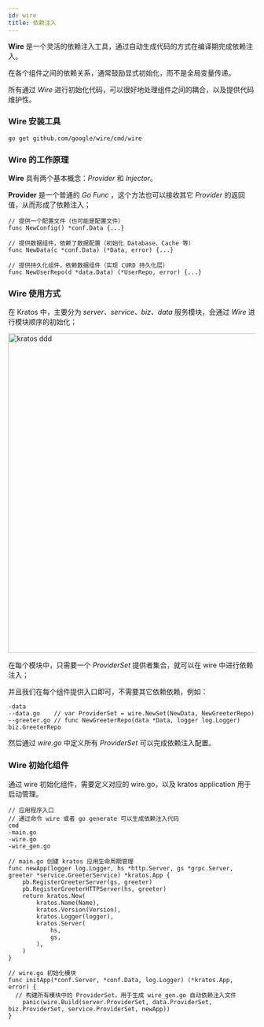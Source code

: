 ```yaml
---
id: wire
title: 依赖注入
---
```


**Wire** 是一个灵活的依赖注入工具，通过自动生成代码的方式在编译期完成依赖注入。

在各个组件之间的依赖关系，通常鼓励显式初始化，而不是全局变量传递。

所有通过 *Wire* 进行初始化代码，可以很好地处理组件之间的耦合，以及提供代码维护性。

### Wire 安装工具

```
go get github.com/google/wire/cmd/wire
```

### Wire 的工作原理

**Wire** 具有两个基本概念：*Provider* 和 *Injector*。

**Provider** 是一个普通的 *Go Func* ，这个方法也可以接收其它 *Provider* 的返回值，从而形成了依赖注入；

```
// 提供一个配置文件（也可能是配置文件）
func NewConfig() *conf.Data {...}

// 提供数据组件，依赖了数据配置（初始化 Database、Cache 等）
func NewData(c *conf.Data) (*Data, error) {...}

// 提供持久化组件，依赖数据组件（实现 CURD 持久化层）
func NewUserRepo(d *data.Data) (*UserRepo, error) {...}
```

### Wire 使用方式

在 Kratos 中，主要分为 *server、service、biz、data* 服务模块，会通过 *Wire* 进行模块顺序的初始化；

<img src="/images/wire.png" alt="kratos ddd" width="650px" />

在每个模块中，只需要一个 *ProviderSet* 提供者集合，就可以在 wire 中进行依赖注入；

并且我们在每个组件提供入口即可，不需要其它依赖依赖，例如：

```
-data
--data.go    // var ProviderSet = wire.NewSet(NewData, NewGreeterRepo)
--greeter.go // func NewGreeterRepo(data *Data, logger log.Logger) biz.GreeterRepo
```

然后通过 *wire.go* 中定义所有 *ProviderSet* 可以完成依赖注入配置。

### Wire 初始化组件

通过 wire 初始化组件，需要定义对应的 wire.go，以及 kratos application 用于启动管理。

```
// 应用程序入口
// 通过命令 wire 或者 go generate 可以生成依赖注入代码
cmd
-main.go
-wire.go
-wire_gen.go

// main.go 创建 kratos 应用生命周期管理
func newApp(logger log.Logger, hs *http.Server, gs *grpc.Server, greeter *service.GreeterService) *kratos.App {
	pb.RegisterGreeterServer(gs, greeter)
	pb.RegisterGreeterHTTPServer(hs, greeter)
	return kratos.New(
		kratos.Name(Name),
		kratos.Version(Version),
		kratos.Logger(logger),
		kratos.Server(
			hs,
			gs,
		),
	)
}

// wire.go 初始化模块
func initApp(*conf.Server, *conf.Data, log.Logger) (*kratos.App, error) {
  // 构建所有模块中的 ProviderSet，用于生成 wire_gen.go 自动依赖注入文件
	panic(wire.Build(server.ProviderSet, data.ProviderSet, biz.ProviderSet, service.ProviderSet, newApp))
}
```

